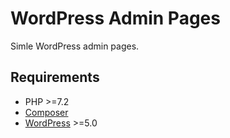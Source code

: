 # WordPress Admin Pages

Simle WordPress admin pages.

## Requirements

* PHP >=7.2
* [Composer](https://getcomposer.org/)
* [WordPress](https://wordpress.org) >=5.0
